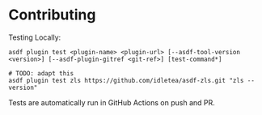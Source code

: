 # Contributing

Testing Locally:

```shell
asdf plugin test <plugin-name> <plugin-url> [--asdf-tool-version <version>] [--asdf-plugin-gitref <git-ref>] [test-command*]

# TODO: adapt this
asdf plugin test zls https://github.com/idletea/asdf-zls.git "zls --version"
```

Tests are automatically run in GitHub Actions on push and PR.
